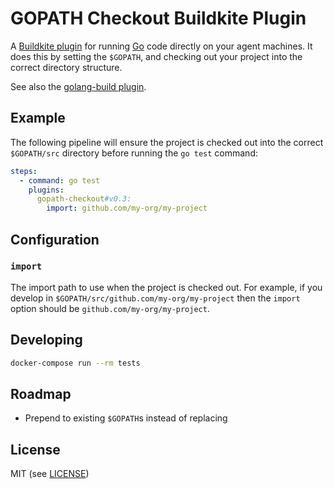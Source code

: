 # GOPATH Checkout Buildkite Plugin

A [Buildkite plugin](https://buildkite.com/docs/agent/v3/plugins) for running [Go](https://golang.org) code directly on your agent machines. It does this by setting the `$GOPATH`, and checking out your project into the correct directory structure.

See also the [golang-build plugin](https://github.com/buildkite-plugins/golang-build-buildkite-plugin).

## Example

The following pipeline will ensure the project is checked out into the correct `$GOPATH/src` directory before running the `go test` command:

```yml
steps:
  - command: go test
    plugins:
      gopath-checkout#v0.3:
        import: github.com/my-org/my-project
```

## Configuration

### `import`

The import path to use when the project is checked out. For example, if you develop in `$GOPATH/src/github.com/my-org/my-project` then the `import` option should be `github.com/my-org/my-project`.

## Developing

```bash
docker-compose run --rm tests
```

## Roadmap

* Prepend to existing `$GOPATH`s instead of replacing

## License

MIT (see [LICENSE](LICENSE))
